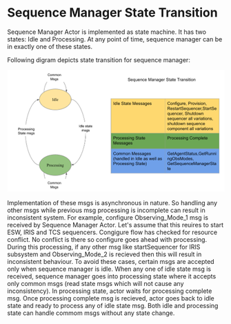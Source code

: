 # Sequence Manager State Transition

Sequence Manager Actor is implemented as state machine. It has two states: Idle and Processing. At any point of time,
sequence manager can be in exactly one of these states.

Following digram depicts state transition for sequence manager:

![State Transition Sequence Manager](../../images/sequencemanager/sm-state-transition.png)

Implementation of these msgs is asynchronous in nature. So handling any other msgs while previous msg processing is incomplete can
result in inconsistent system. For example,
configure Observing_Mode_1 msg is received by Sequence Manager Actor. Let's assume that this reuires to start ESW, IRIS and TCS sequencers.
Congigure flow has checked for resource conflict. No conflict is there so configure goes ahead with processing. During this processing,
if any other msg like startSequencer for IRIS subsystem and Observing_Mode_2 is recieved then this will result in inconsistent behaviour.
To avoid these cases, certain msgs are accepted only when sequence manager is idle. When any one of idle state msg is received, sequence manager
goes into processing state where it accepts only common msgs (read state msgs which will not cause any inconsistency). In processing state, actor waits
for processing complete msg. Once processing complete msg is recieved, actor goes back to idle state and ready to process any of idle state msg. Both idle
and processing state can handle commom msgs without any state change.
